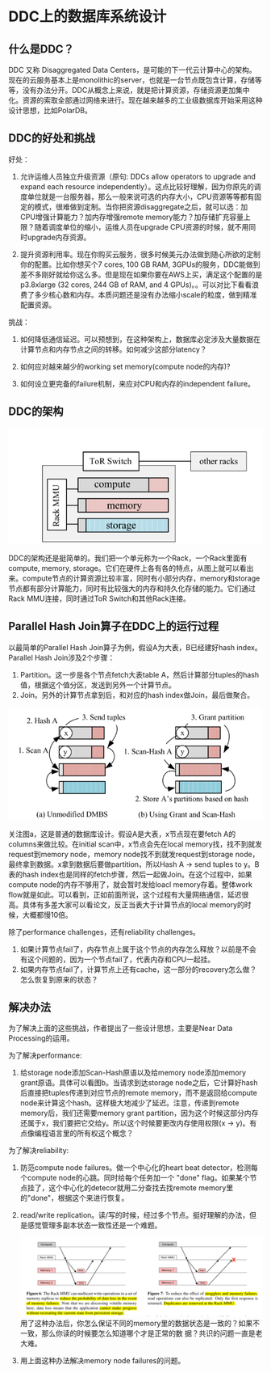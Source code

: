 # DDC上的数据库系统设计

## 什么是DDC？

DDC 又称 Disaggregated Data Centers，是可能的下一代云计算中心的架构。现在的云服务基本上是monolithic的server，也就是一台节点既包含计算，存储等等，没有办法分开。DDC从概念上来说，就是把计算资源，存储资源更加集中化。资源的索取全部通过网络来进行。现在越来越多的工业级数据库开始采用这种设计思想，比如PolarDB。

## DDC的好处和挑战
好处：
1. 允许运维人员独立升级资源（原句: DDCs allow operators to upgrade and expand each resource independently）。这点比较好理解，因为你原先的调度单位就是一台服务器，那么一般来说可选的内存大小，CPU资源等等都有固定的模式，很难做到定制。当你把资源disaggregate之后，就可以选：加CPU增强计算能力？加内存增强remote memory能力？加存储扩充容量上限？随着调度单位的缩小，运维人员在upgrade CPU资源的时候，就不用同时upgrade内存资源。

2. 提升资源利用率。现在你购买云服务，很多时候美元办法做到随心所欲的定制你的配置。比如你想买个7 cores, 100 GB RAM, 3GPUs的服务，DDC能做到差不多刚好就给你这么多。但是现在如果你要在AWS上买，满足这个配置的是p3.8xlarge (32 cores, 244 GB of RAM, and 4 GPUs)。。可以对比下看看浪费了多少核心数和内存。本质问题还是没有办法缩小scale的粒度，做到精准配置资源。

挑战：
1. 如何降低通信延迟。可以预想到，在这种架构上，数据库必定涉及大量数据在计算节点和内存节点之间的转移。如何减少这部分latency？

2. 如何应对越来越少的working set memory(compute node的内存)? 

3. 如何设立更完备的failure机制，来应对CPU和内存的independent failure。

## DDC的架构

![image-20201227094352495](https://raw.githubusercontent.com/BowenXiao1999/Picture/master/img/20201227094352.png)

DDC的架构还是挺简单的。我们把一个单元称为一个Rack，一个Rack里面有compute, memory, storage。它们在硬件上各有各的特点，从图上就可以看出来。compute节点的计算资源比较丰富，同时有小部分内存，memory和storage节点都有部分计算能力，同时有比较强大的内存和持久化存储的能力。它们通过Rack MMU连接，同时通过ToR Switch和其他Rack连接。



## Parallel Hash Join算子在DDC上的运行过程



以最简单的Parallel Hash Join算子为例，假设A为大表，B已经建好hash index。Parallel Hash Join涉及2个步骤：

1. Partition。这一步是各个节点fetch大表table A，然后计算部分tuples的hash值，根据这个值分区，发送到另外一个计算节点。
2. Join。另外的计算节点拿到后，和对应的hash index做Join，最后做聚合。

![image-20201227101345305](https://raw.githubusercontent.com/BowenXiao1999/Picture/master/img/cloud_native/RDBMS_DDC20201227101345.png)

关注图a，这是普通的数据库设计。假设A是大表，x节点现在要fetch A的columns来做比较。在initial scan中，x节点会先在local memory找，找不到就发request到memory node，memory node找不到就发request到storage node，最终拿到数据。x拿到数据后要做partition，所以Hash A -> send tuples to y。B表的hash index也是同样的fetch步骤，然后一起做Join。在这个过程中，如果compute node的内存不够用了，就会暂时发给loacl memory存着。整体work flow就是如此。可以看到，正如前面所说，这个过程有大量网络通信，延迟很高。具体有多差大家可以看论文，反正当表大于计算节点的local memory的时候，大概都慢10倍。



除了performance challenges，还有reliability challenges。

1. 如果计算节点fail了，内存节点上属于这个节点的内存怎么释放？以前是不会有这个问题的，因为一个节点fail了，代表内存和CPU一起挂。
2. 如果内存节点fail了，计算节点上还有cache，这一部分的recovery怎么做？怎么恢复到原来的状态？



## 解决办法

为了解决上面的这些挑战，作者提出了一些设计思想，主要是Near Data Processing的运用。



为了解决performance:

1. 给storage node添加Scan-Hash原语以及给memory node添加memory grant原语。具体可以看图b。当请求到达storage node之后，它计算好hash后直接把tuples传递到对应节点的remote memory，而不是返回给compute node来计算这个hash。这样极大地减少了延迟。注意，传递到remote memory后，我们还需要memory grant partition，因为这个时候这部分内存还属于x，我们要把它交给y。所以这个时候要更改内存使用权限(x -> y)。有点像编程语言里的所有权这个概念？



为了解决reliability:

1. 防范compute node failures。做一个中心化的heart beat detector，检测每个compute node的心跳。同时给每个任务加一个 "done" flag。如果某个节点挂了，这个中心化的detecor就用二分查找去找remote memory里的"done"，根据这个来进行恢复。

2. read/write replication。读/写的时候，经过多个节点。挺好理解的办法，但是感觉管理多副本状态一致性还是一个难题。

   ![image-20201227103645703](https://raw.githubusercontent.com/BowenXiao1999/Picture/master/img/cloud_native/RDBMS_DDC20201227103645.png)用了这种办法后，你怎么保证不同的memory里的数据状态是一致的？如果不一致，那么你读的时候要怎么知道哪个才是正常的数	据？共识的问题一直是老大难。

3. 用上面这种办法解决memory node failures的问题。





